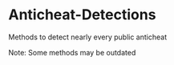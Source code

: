 # Anticheat-Detections
Methods to detect nearly every public anticheat

Note: Some methods may be outdated

